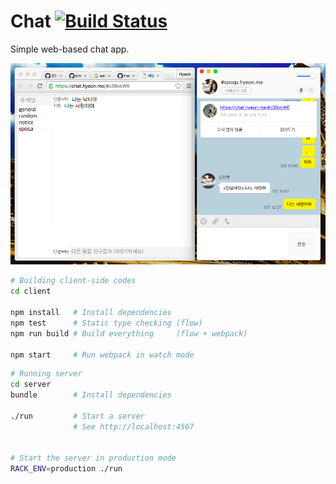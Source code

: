 Chat [![Build Status]][Travis CI]
========
Simple web-based chat app.

![Sample Image](sample.png)
```bash
# Building client-side codes
cd client

npm install   # Install dependencies
npm test      # Static type checking (flow)
npm run build # Build everything     (flow + webpack)

npm start     # Run webpack in watch mode
```
```bash
# Running server
cd server
bundle        # Install dependencies

./run         # Start a server
              # See http://localhost:4567


# Start the server in production mode
RACK_ENV=production ./run
```

[Build Status]: https://travis-ci.org/simnalamburt/chat.svg?branch=master
[Travis CI]: https://travis-ci.org/simnalamburt/chat
